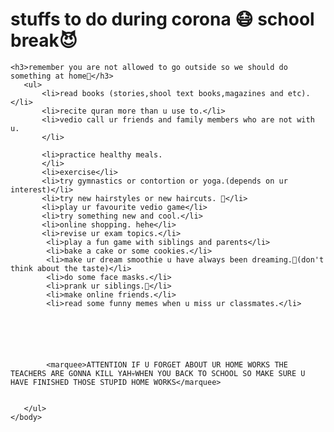 <!DOCTYPE html>
<html>
    <head>
        <h1>stuffs to do during corona 😷 school break😈</h1>
    </head>
    <body>
    
    <h3>remember you are not allowed to go outside so we should do something at home💩</h3>
       <ul>
           <li>read books (stories,shool text books,magazines and etc).</li>
           <li>recite quran more than u use to.</li>
           <li>vedio call ur friends and family members who are not with u.
           </li>
           
           <li>practice healthy meals.
           </li>
           <li>exercise</li>
           <li>try gymnastics or contortion or yoga.(depends on ur interest)</li>
           <li>try new hairstyles or new haircuts. 💇</li>
           <li>play ur favourite vedio game</li>
           <li>try something new and cool.</li>
           <li>online shopping. hehe</li>
           <li>revise ur exam topics.</li>
            <li>play a fun game with siblings and parents</li>
            <li>bake a cake or some cookies.</li>
            <li>make ur dream smoothie u have always been dreaming.🙈(don't think about the taste)</li>
            <li>do some face masks.</li>
            <li>prank ur siblings.🙊</li>
            <li>make online friends.</li>
            <li>read some funny memes when u miss ur classmates.</li>
             
        
            
            
            
            
            <marquee>ATTENTION IF U FORGET ABOUT UR HOME WORKS THE TEACHERS ARE GONNA KILL YAH💀WHEN YOU BACK TO SCHOOL SO MAKE SURE U HAVE FINISHED THOSE STUPID HOME WORKS</marquee>
           
           
       </ul> 
    </body>
</html>
